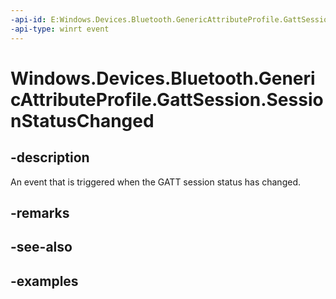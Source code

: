 ```yaml
---
-api-id: E:Windows.Devices.Bluetooth.GenericAttributeProfile.GattSession.SessionStatusChanged
-api-type: winrt event
---
```


<!-- Event syntax.
public event TypedEventHandler SessionStatusChanged<GattSession, GattSessionStatusChangedEventArgs>
-->

# Windows.Devices.Bluetooth.GenericAttributeProfile.GattSession.SessionStatusChanged

## -description
An event that is triggered when the GATT session status has changed.

## -remarks

## -see-also

## -examples

